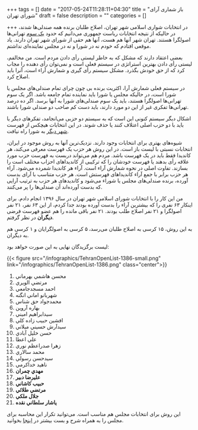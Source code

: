+++
tags = []
date = "2017-05-24T11:28:11+04:30"
title = "باز شماری آرای شورای تهران"
draft = false
description = ""
categories = []

+++
در انتخابات شواری اسلامی شهر تهران، 
اصلاح طلبان برنده همه صندلی‌ها شدند،
در حالیکه از نتیجه انتخابات ریاست جمهوری می‌دانیم که حدود 
[یک سوم](http://donya-e-eqtesad.com/SiteKhan/1212191)
تهرانی‌ها اصولگرا هستند.
تهران شهر آنها هم هست، آنها هم حقی از شورای شهر تهران دارند.
یاد موقعی افتادم که خودم نه در شورا و نه در مجلس نماینده‌ای نداشتم.

بعضی اعتقاد دارند که مشکل که به خاطر لیستی رأی دادن مردم است. 
من مخالفم، لیستی رأی دادن بهترین استراتژی در سیستم فعلی است و نمی‌توان رأی دهنده را مجاب کرد که از حق خودش بگذرد. 
مشکل سیستم رأی گیری و شمارش آراء است،
آنرا باید اصلاح کرد.

<!--more-->


در سیستم فعلی شمارش آرا، 
اکثریت برنده بی چون چرای تمام صندلی‌های مجلس یا شورا است، 
در حالیکه مجلس یا شورا باید نماینده تمام جامعه باشد. 
اگر یک سوم تهرانی‌ها اصولگرا هستند، 
باید یک سوم صندلی‌های شورا به آنها برسد.
اگر ده درصد تهرانی‌ها تفکری غیر از این دو مورد دارند، 
باید دست کم صاحب دو صندلی شورا باشند. 

اشکال دیگر سیستم کنونی این است که به سیستم دو حزبی می‌انجامد، 
تفکر‌های دیگر یا باید با دو حزب اصلی اعتلاف کنند یا حذف شوند.
در این انتخابات هیچکس از فهرست
[شهر دیگر](http://shahredigar.ir/)
به شورا راه نیافت.

شیوه‌های بهتری برای انتخابات وجود دارند.
نزدیک‌ترین آنها به روش موجود در ایران، 
انتخابات نسبتی با لیست باز است. 
در این روش هر حزب یک فهرست معرفی می‌کند، 
هر کاندیدا فقط باید در یک فهرست باشد.
مردم هم می‌تواند دربست به فهرست حزب مورد علاقه رأی بدهند یا فهرست خودشان را که ترکیبی از کاندیداهای احزاب مختلف است را بسازند.
تفاوت اصلی در نحوه شمارش آراء است. 
آراء هر کاندیدا شمرده می‌شود. 
آراء هر حزب برابر با جمع آراء کاندیداهای فهرستش است. 
هر حزب متناسب با آرای بدست آورده، 
برنده صندلی‌های مجلس یا شوراء می‌شود و کاندیدهای هر حزب به ترتیب آرایی که بدست آورده‌اند آن صندلی‌ها را پر می‌کنند. 

من این کار را با انتخابات شورای اسلامی شهر تهران در سال ۱۳۹۶ انجام دادم.
برای اینکار ۶۳ نفری را که بیشترین آراء را بدست آورده بودند جدا کردم،
از این ۶۳ نفر، ۲۱ نفر اصولگرا و ۲۱ نفر اصلاح طلب بودند. 
۲۱ نفر باقی مانده را هم عضو فهرست فرضی **دیگران** در نظر گرفتم.

به این روش، ۱۵ کرسی به اصلاح طلبان می‌رسد، ۵ کرسی به اصولگرایان و ۱ کرسی هم به دیگران. 

لیست برگزیدگان نهایی به این صورت خواهد بود:

{{< figure src="/infographics/TehranOpenList-1386-small.png" link="/infographics/TehranOpenList-1386.png" class="center">}}


1. محسن هاشمي بهرماني 
2. مرتضي الويري 
3. احمد مسجدجامعي 
4. شهربانو اماني انگنه 
5. محمدجواد حق شناس 
6. بهاره آروين 
7. سيدابراهيم اميني 
8. افشين حبيب زاده كلي 
9. سيدآرش حسيني ميلاني 
10. حسن خليل آبادي 
11. علي اعطا 
12. زهرا صدراعظم نوري 
13. محمد سالاري 
14. سيدحسن رسولي 
15. ناهيد خداكرمي
16. **مهدي چمران**
17. **عليرضا دبير**
18. **حبيب كاشاني**
19. **مرتضي طلائي**
20. **جلال ملكي**
21. **ياشار سلطاني نقده**

این روش برای انتخابات مجلس هم مناسب است. می‌توانید تکرار این محاسبه برای مجلس را به همراه شرح و بست بیشتر در 
[اینجا](http://goo.gl/Kd9BuJ)
بخوانید.

